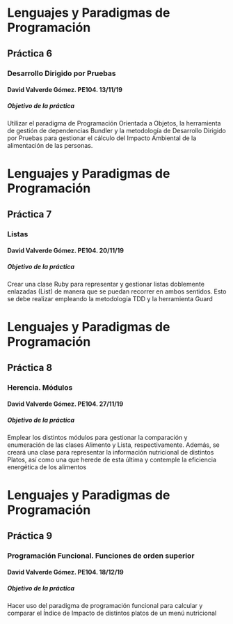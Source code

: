 # **Lenguajes y Paradigmas de Programación**
## **Práctica 6**
### **Desarrollo Dirigido por Pruebas**
#### David Valverde Gómez. PE104. 13/11/19

##### *Objetivo de la práctica*

Utilizar el paradigma de Programación Orientada a Objetos, la herramienta de gestión de dependencias Bundler y la metodologı́a de Desarrollo Dirigido por Pruebas para gestionar el cálculo del Impacto Ambiental de la alimentación de las personas.


# **Lenguajes y Paradigmas de Programación**
## **Práctica 7**
### **Listas**
#### David Valverde Gómez. PE104. 20/11/19

##### *Objetivo de la práctica*

Crear una clase Ruby para representar y gestionar listas doblemente enlazadas (List) de manera
que se puedan recorrer en ambos sentidos. Esto se debe realizar empleando la metodología TDD y la herramienta Guard


# **Lenguajes y Paradigmas de Programación**
## **Práctica 8**
### **Herencia. Módulos**
#### David Valverde Gómez. PE104. 27/11/19

##### *Objetivo de la práctica*

Emplear los distintos módulos para gestionar la comparación y enumeración de las clases Alimento y Lista, respectivamente.
Además, se creará una clase para representar la información nutricional de distintos Platos, así como una que herede de esta última y contemple la eficiencia energética de los alimentos

# **Lenguajes y Paradigmas de Programación**
## **Práctica 9**
### **Programación Funcional. Funciones de orden superior**
#### David Valverde Gómez. PE104. 18/12/19

##### *Objetivo de la práctica*

Hacer uso del paradigma de programación funcional para calcular y comparar el Índice de Impacto de distintos platos de un menú nutricional


